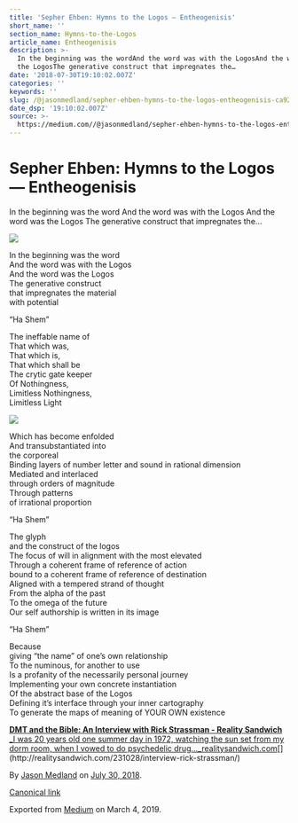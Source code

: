```yaml
---
title: 'Sepher Ehben: Hymns to the Logos — Entheogenisis'
short_name: ''
section_name: Hymns-to-the-Logos
article_name: Entheogenisis
description: >-
  In the beginning was the wordAnd the word was with the LogosAnd the word was
  the LogosThe generative construct that impregnates the…
date: '2018-07-30T19:10:02.007Z'
categories: ''
keywords: ''
slug: /@jasonmedland/sepher-ehben-hymns-to-the-logos-entheogenisis-ca9222892156
date_dsp: '19:10:02.007Z'
source: >-
  https://medium.com//@jasonmedland/sepher-ehben-hymns-to-the-logos-entheogenisis-ca9222892156
---
```


# Sepher Ehben: Hymns to the Logos — Entheogenisis

In the beginning was the word And the word was with the Logos And the word was the Logos The generative construct that impregnates the…

![](https://cdn-images-1.medium.com/max/600/1*7FaMFvMy_6rWQinxw0R3nw.png)

In the beginning was the word  
And the word was with the Logos  
And the word was the Logos  
The generative construct   
that impregnates the material   
with potential

“Ha Shem”

The ineffable name of  
That which was,   
That which is,   
That which shall be  
The crytic gate keeper   
Of Nothingness,   
Limitless Nothingness,   
Limitless Light

![](https://cdn-images-1.medium.com/max/800/1*R0iWdf7wqoehqolN3WR4NA.png)

Which has become enfolded   
And transubstantiated into   
the corporeal  
Binding layers of number letter and sound in rational dimension  
Mediated and interlaced   
through orders of magnitude  
Through patterns   
of irrational proportion

“Ha Shem”

The glyph   
and the construct of the logos  
The focus of will in alignment with the most elevated  
Through a coherent frame of reference of action  
bound to a coherent frame of reference of destination   
Aligned with a tempered strand of thought   
From the alpha of the past   
To the omega of the future  
Our self authorship is written in its image

“Ha Shem”

Because   
giving “the name” of one’s own relationship   
To the numinous, for another to use   
Is a profanity of the necessarily personal journey   
Implementing your own concrete instantiation  
Of the abstract base of the Logos   
Defining it’s interface through your inner cartography   
To generate the maps of meaning of YOUR OWN existence

[**DMT and the Bible: An Interview with Rick Strassman - Reality Sandwich**  
_I was 20 years old one summer day in 1972, watching the sun set from my dorm room, when I vowed to do psychedelic drug…_realitysandwich.com](http://realitysandwich.com/231028/interview-rick-strassman/ "http://realitysandwich.com/231028/interview-rick-strassman/")[](http://realitysandwich.com/231028/interview-rick-strassman/)

By [Jason Medland](https://medium.com/@jasonmedland) on [July 30, 2018](https://medium.com/p/ca9222892156).

[Canonical link](https://medium.com/@jasonmedland/sepher-ehben-hymns-to-the-logos-entheogenisis-ca9222892156)

Exported from [Medium](https://medium.com) on March 4, 2019.